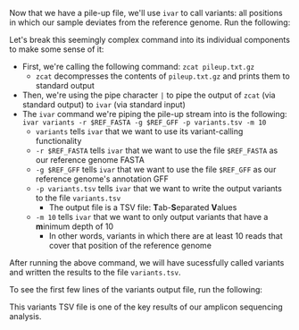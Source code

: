 <script>
import Link from "components/Link.svelte";
import Execute from "components/Execute.svelte";
</script>

Now that we have a pile-up file, we'll use `ivar` to call variants: all positions in which our sample deviates from the reference genome. Run the following:

<Execute command="zcat pileup.txt.gz | ivar variants -r $REF_FASTA -g $REF_GFF -p variants.tsv -m 10" inline="false" />

Let's break this seemingly complex command into its individual components to make some sense of it:

- First, we're calling the following command: `zcat pileup.txt.gz`
  - `zcat` decompresses the contents of `pileup.txt.gz` and prints them to standard output
- Then, we're using the pipe character `|` to pipe the output of `zcat` (via standard output) to `ivar` (via standard input)
- The `ivar` command we're piping the pile-up stream into is the following: `ivar variants -r $REF_FASTA -g $REF_GFF -p variants.tsv -m 10`
  - `variants` tells `ivar` that we want to use its variant-calling functionality
  - `-r $REF_FASTA` tells `ivar` that we want to use the file `$REF_FASTA` as our reference genome FASTA
  - `-g $REF_GFF` tells `ivar` that we want to use the file `$REF_GFF` as our reference genome's annotation GFF
  - `-p variants.tsv` tells `ivar` that we want to write the output variants to the file `variants.tsv`
    - The output file is a TSV file: **T**ab-**S**eparated **V**alues
  - `-m 10` tells `ivar` that we want to only output variants that have a **m**inimum depth of 10
    - In other words, variants in which there are at least 10 reads that cover that position of the reference genome

After running the above command, we will have sucessfully called variants and written the results to the file `variants.tsv`.

To see the first few lines of the variants output file, run the following:

<Execute command="head -n 5 variants.tsv" inline="false" />

This variants TSV file is one of the key results of our amplicon sequencing analysis.